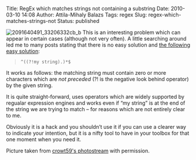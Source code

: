 Title: RegEx which matches strings not containing a substring
Date: 2010-03-10 14:08
Author: Attila-Mihaly Balazs
Tags: regex
Slug: regex-which-matches-strings-not
Status: published

![2091640491\_33206332cb\_b](http://lh5.ggpht.com/_hrvCBhtWhJ4/S5eLoyAy4YI/AAAAAAAACOM/OaJ_SL080Gg/2091640491_33206332cb_b%5B2%5D.jpg?imgmax=800 "2091640491_33206332cb_b")
This is an interesting problem which can appear in certain cases
(although not very often). A little searching around led me to many
posts stating that there is no easy solution and [the following easy
solution](http://bloggernitin.blogspot.com/2007/12/regex-for-doesnt-contain.html):

> `^((?!my string).)*$`

It works as follows: the matching string must contain zero or more
characters which are *not preceded* (?! is the negative look behind
operator) by the given string.

It is quite straight-forward, uses operators which are widely supported
by regualar expression engines and works even if “my string” is at the
end of the string we are trying to match – for reasons which are not
entirely clear to me.

Obviously it is a hack and you shouldn’t use it if you can use a clearer
way to indicate your intention, but it is a nifty tool to have in your
toolbox for that one moment when you need it.

Picture taken from [crowt59's
photostream](http://www.flickr.com/photos/crowt59/) with permission.
